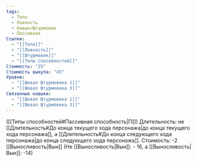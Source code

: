 ```yaml
---
tags:
  - Тело
  - Ловкость
  - Навык/Штурмовик
  - Пассивная
Ссылки:
  - "[[Тело]]"
  - "[[Ловкость]]"
  - "[[Штурмовик]]"
  - "[[Типы способностей]]"
Стоимость: "25"
Стоимость выкупа: "45"
Уровни:
  - "[[Шквал Штурмовика 1]]"
  - "[[Шквал Штурмовика 3]]"
Связанные навыки:
  - "[[Шквал Штурмовика 1]]"
  - "[[Шквал Штурмовика 3]]"
---
```

([[Типы способностей#Пассивная способность|П]]) Длительность: не [[Длительность#До конца текущего хода персонажа|до конца текущего хода персонажа]], а [[Длительность#До конца следующего хода персонажа|до конца следующего хода персонажа]]. 
Стоимость: -2 [[Выносливость|Вын]] (Не [[Выносливость|Вын]]: - 16, а [[Выносливость|Вын]]: -14)
